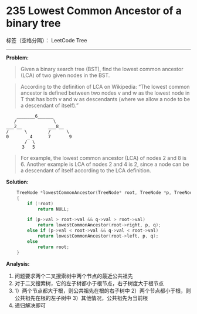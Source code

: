 # 235 Lowest Common Ancestor of a binary tree

标签（空格分隔）： LeetCode Tree

---

**Problem:**
>   Given a binary search tree (BST), find the lowest common ancestor (LCA) of two given nodes in the BST.

>   According to the definition of LCA on Wikipedia: “The lowest common ancestor is defined between two nodes v and w as the lowest node in T that has both v and w as descendants (where we allow a node to be a descendant of itself).”

        _______6______
       /              \
    ___2__          ___8__
    /      \        /      \
    0       _4      7       9
           /  \
          3   5
>   For example, the lowest common ancestor (LCA) of nodes 2 and 8 is 6. Another example is LCA of nodes 2 and 4 is 2, since a node can be a descendant of itself according to the LCA definition.

**Solution:**
```cpp
	TreeNode *lowestCommonAncestor(TreeNode* root, TreeNode *p, TreeNode *q)
	{
		if (!root)
			return NULL;

		if (p->val > root->val && q->val > root->val)
			return lowestCommonAncestor(root->right, p, q);
		else if (p->val < root->val && q->val < root->val)
			return lowestCommonAncestor(root->left, p, q);
		else
			return root;
	}
```

**Analysis:**

 1.  问题要求两个二叉搜索树中两个节点的最近公共祖先
 2.  对于二叉搜索树，它的左子树都小于根节点，右子树度大于根节点
 3.  1）两个节点都大于根，则公共祖先在根的右子树中 
     2）两个节点都小于根，则公共祖先在根的左子树中
     3）其他情况，公共祖先为当前根
 4. 递归解决即可

